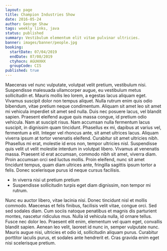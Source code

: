 ```yaml
---
layout: page
title: Champion Industries Show
date: 2016-05-24
author: George Shaw
tags: weekly links, java
status: published
summary: Vestibulum elementum elit vitae pulvinar ultricies.
banner: images/banner/people.jpg
booking:
  startDate: 07/04/2019
  endDate: 07/08/2019
  ctyhocn: AGUHXHX
  groupCode: CIS
published: true
---
```

Maecenas vel nunc vulputate, volutpat velit pretium, vestibulum nisi. Suspendisse malesuada ullamcorper augue, eu vestibulum metus sollicitudin et. Mauris mollis leo lorem, a egestas lacus aliquam eget. Vivamus suscipit dolor non tempus aliquet. Nulla rutrum enim quis odio bibendum, vitae pretium neque condimentum. Aliquam sit amet leo sit amet mi vehicula imperdiet sit amet sed nulla. Duis nec posuere lacus, vel blandit sapien. Praesent eleifend augue quis massa congue, id pretium odio vehicula. Nam at suscipit risus. Nam accumsan nulla fermentum lacus suscipit, in dignissim quam tincidunt. Phasellus ex mi, dapibus at varius vel, fermentum a elit. Integer vel rhoncus ante, sit amet ultrices lacus. Aliquam viverra ipsum at tortor venenatis eleifend.
Curabitur sit amet ultricies nibh. Phasellus mi erat, molestie id eros non, tempor ultricies nisl. Suspendisse quis velit ut velit molestie interdum in volutpat libero. Vivamus at venenatis massa. Praesent id erat accumsan, commodo nibh sit amet, viverra diam. Proin accumsan orci sed luctus mollis. Proin eleifend, nunc sit amet tincidunt tempus, quam diam ultrices ante, fringilla sagittis ipsum tortor a felis. Donec scelerisque purus id neque cursus facilisis.

* In viverra nisi ut pretium pretium
* Suspendisse sollicitudin turpis eget diam dignissim, non tempor mi rutrum.

Nunc eu auctor libero, vitae lacinia nisi. Donec tincidunt nisl et mollis commodo. Maecenas et felis finibus, facilisis velit vitae, congue orci. Sed sed sodales diam. Cum sociis natoque penatibus et magnis dis parturient montes, nascetur ridiculus mus. Nulla id vehicula nulla, id ornare tellus. Fusce nec dolor leo. Praesent elit enim, elementum vel quam eget, convallis blandit sapien. Aenean leo velit, laoreet id nunc in, semper vulputate nunc. Mauris augue nisi, ultricies et odio id, sollicitudin aliquam purus. Curabitur porttitor iaculis purus, et sodales ante hendrerit et. Cras gravida enim eget nisi scelerisque pretium.
